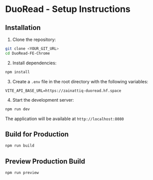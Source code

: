 # DuoRead - Setup Instructions

## Installation

1. Clone the repository:
```bash
git clone <YOUR_GIT_URL>
cd DuoRead-FE-Chrome
```

2. Install dependencies:
```bash
npm install
```

3. Create a `.env` file in the root directory with the following variables:
```env
VITE_API_BASE_URL=https://zainattiq-duoread.hf.space
```

4. Start the development server:
```bash
npm run dev
```

The application will be available at `http://localhost:8080`

## Build for Production

```bash
npm run build
```

## Preview Production Build

```bash
npm run preview
```
